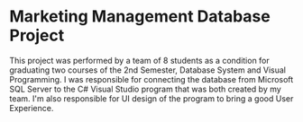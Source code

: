 # Marketing Management Database Project
This project was performed by a team of 8 students as a condition for graduating two courses of the 2nd Semester, Database System and Visual Programming. I was responsible for connecting the database from Microsoft SQL Server to the C# Visual Studio program that was both created by my team. I'm also responsible for UI design of the program to bring a good User Experience. 
